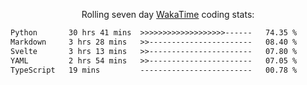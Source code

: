 <p align="center">Rolling seven day <a href='https://wakatime.com/'> WakaTime</a> coding stats:</p>
<!--START_SECTION:waka-->

```txt
Python       30 hrs 41 mins  >>>>>>>>>>>>>>>>>>>------   74.35 %
Markdown     3 hrs 28 mins   >>-----------------------   08.40 %
Svelte       3 hrs 13 mins   >>-----------------------   07.80 %
YAML         2 hrs 54 mins   >>-----------------------   07.05 %
TypeScript   19 mins         -------------------------   00.78 %
```

<!--END_SECTION:waka-->
